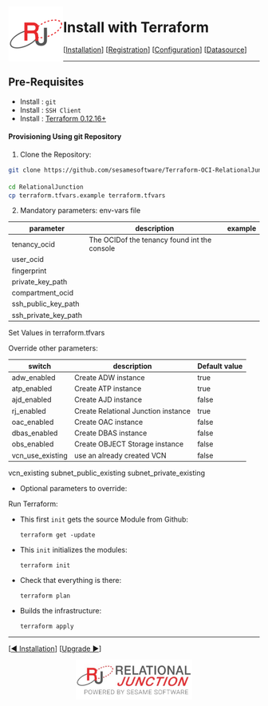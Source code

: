  <a href="http://www.sesamesoftware.com"><img align=left src="../images/RJOrbit110x110.png"></img></a>

# Install with Terraform

[[Installation](installguide.md)] [[Registration](RegistrationGuide.md)] [[Configuration](configurationGuide.md)] [[Datasource](DatasourceGuide.md)]

---

## Pre-Requisites

* Install : ```git```
* Install : ```SSH Client```
* Install : [Terraform 0.12.16+](Supporting/OCI-Prerequisites.md#Install-Terraform)

#### Provisioning Using git Repository

1. Clone the Repository:

```bash
git clone https://github.com/sesamesoftware/Terraform-OCI-RelationalJunction.git RelationalJunction

cd RelationalJunction
cp terraform.tfvars.example terraform.tfvars
```

2. Mandatory parameters: env-vars file

|parameter|description|example|
|---|---|---|
|tenancy_ocid|The OCIDof the tenancy found int the console
|user_ocid|
|fingerprint|
|private_key_path|
|compartment_ocid|
|ssh_public_key_path|
|ssh_private_key_path|

Set Values in terraform.tfvars

Override other parameters:

|switch|description|Default value|
|---|---|---|
|adw_enabled|Create ADW instance|true|
|atp_enabled|Create ATP instance|true|
|ajd_enabled|Create AJD instance|false|
|rj_enabled|Create Relational Junction instance|true|
|oac_enabled|Create OAC instance|false|
|dbas_enabled|Create DBAS instance|false|
|obs_enabled|Create OBJECT Storage instance|false|
|vcn_use_existing|use an already created VCN|false|

vcn_existing
subnet_public_existing
subnet_private_existing

* Optional parameters to override:

Run Terraform:

* This first ```init``` gets the source Module from Github:

    ```hcl
    terraform get -update
    ```

* This ```init``` initializes the modules:
  
    ```hcl
    terraform init
    ```

* Check that everything is there:

    ```hcl
    terraform plan
    ```

* Builds the infrastructure:

    ```hcl
    terraform apply
    ```

---

[[&#9664; Installation](installguide.md)] [[Upgrade &#9654;](upgrade.md)]

<p align="center" >  <a href="http://www.sesamesoftware.com"><img align=center src="../images/poweredBy.png" height="80px"></img></a> </p>
